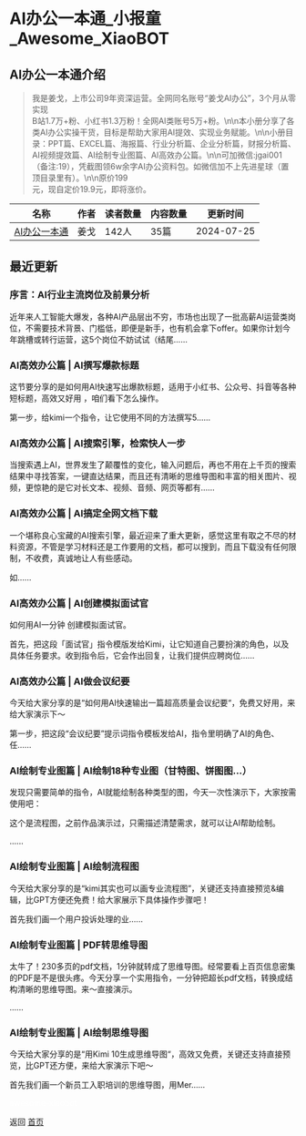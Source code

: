# AI办公一本通_小报童_Awesome_XiaoBOT

## AI办公一本通介绍
> 我是姜戈，上市公司9年资深运营。全网同名账号“姜戈AI办公”，3个月从零实现  
B站1.7万+粉、小红书1.3万粉！全网AI类账号5万+粉。\n\n本小册分享了各类AI办公实操干货，目标是帮助大家用AI提效、实现业务赋能。\n\n小册目录：PPT篇、EXCEL篇、海报篇、行业分析篇、企业分析篇，财报分析篇、AI视频提效篇、AI绘制专业图篇、AI高效办公篇。\n\n可加微信:jgai001（备注:19），凭截图领6w余字AI办公资料包。如微信加不上先进星球（置顶目录里有）。\n\n原价199  
元，现自定价19.9元，即将涨价。  
  


|名称|作者|读者数量|内容数量|更新时间|
|---|---|---|---|---|
|[AI办公一本通](https://xiaobot.net/p/xltx-mj?refer=0b133df9-27dc-423b-8101-639049001c13)|姜戈|142人|35篇|2024-07-25|

## 最近更新
### 序言：AI行业主流岗位及前景分析

近年来人工智能大爆发，各种AI产品层出不穷，市场也出现了一批高薪AI运营类岗位，不需要技术背景、门槛低，即便是新手，也有机会拿下offer。如果你计划今年跳槽或转行运营，这5个岗位不妨试试（结尾......

### AI高效办公篇 | AI撰写爆款标题

这节要分享的是如何用AI快速写出爆款标题，适用于小红书、公众号、抖音等各种短标题，高效又好用 ，咱们看下怎么操作。

第一步，给kimi一个指令，让它使用不同的方法撰写5......

### AI高效办公篇 | AI搜索引擎，检索快人一步

当搜索遇上AI，世界发生了颠覆性的变化，输入问题后，再也不用在上千页的搜索结果中寻找答案，一键直达结果，而且还有清晰的思维导图和丰富的相关图片、视频，更惊艳的是它对长文本、视频、音频、网页等都有......

### AI高效办公篇 | AI搞定全网文档下载

一个堪称良心宝藏的AI搜索引擎，最近迎来了重大更新，感觉这里有取之不尽的材料资源，不管是学习材料还是工作要用的文档，都可以搜到，而且下载没有任何限制，不收费，真诚地让人有些感动。

如......

### AI高效办公篇 | AI创建模拟面试官

如何用AI一分钟 创建模拟面试官。

首先，把这段「面试官」指令模版发给Kimi，让它知道自己要扮演的角色，以及具体任务要求。收到指令后，它会作出回复，让我们提供应聘岗位......

### AI高效办公篇 | AI做会议纪要

今天给大家分享的是“如何用AI快速输出一篇超高质量会议纪要“，免费又好用，来给大家演示下～

第一步，把这段“会议纪要”提示词指令模板发给AI，指令里明确了AI的角色、任......

### AI绘制专业图篇 | AI绘制18种专业图（甘特图、饼图图...）

发现只需要简单的指令，AI就能绘制各种类型的图，今天一次性演示下，大家按需使用吧：

这个是流程图，之前作品演示过，只需描述清楚需求，就可以让AI帮助绘制。

......

### AI绘制专业图篇 | AI绘制流程图

今天给大家分享的是“kimi其实也可以画专业流程图”，关键还支持直接预览&编辑，比GPT方便还免费！给大家展示下具体操作步骤吧！

首先我们画一个用户投诉处理的业......

### AI绘制专业图篇 | PDF转思维导图

太牛了！230多页的pdf文档，1分钟就转成了思维导图。经常要看上百页信息密集的PDF是不是很头疼。今天分享一个实用指令，一分钟把超长pdf文档，转换成结构清晰的思维导图。来～直接演示。

......

### AI绘制专业图篇 | AI绘制思维导图

今天给大家分享的是“用Kimi 10生成思维导图“，高效又免费，关键还支持直接预览，比GPT还方便，来给大家演示下吧～

首先我们画一个新员工入职培训的思维导图，用Mer......


<a href="https://github.com/Reno9527/awesome-xiaobot" style="color: white; text-decoration: none;">awesome-xiaobot</a>

返回 [首页](../README.md)
